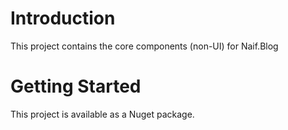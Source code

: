# Introduction 
This project contains the core components (non-UI) for Naif.Blog
# Getting Started
This project is available as a Nuget package.